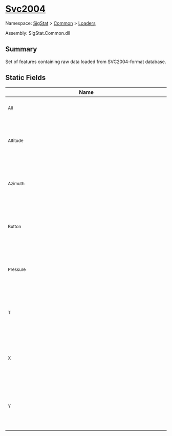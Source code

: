 # [Svc2004](./Svc2004.md)

Namespace: [SigStat]() > [Common](./../README.md) > [Loaders](./README.md)

Assembly: SigStat.Common.dll

## Summary
Set of features containing raw data loaded from SVC2004-format database.

## Static Fields

| Name | Summary | 
| --- | --- | 
| <div style="width:490px"><sub>All</sub></div>| <sub>A list of all Svc2004 feature descriptors</sub></div>| <br>
| <div style="width:490px"><sub>Altitude</sub></div>| <sub>Altitude values from the online signature imported from the SVC2004 database</sub></div>| <br>
| <div style="width:490px"><sub>Azimuth</sub></div>| <sub>Azimuth values from the online signature imported from the SVC2004 database</sub></div>| <br>
| <div style="width:490px"><sub>Button</sub></div>| <sub>Button values from the online signature imported from the SVC2004 database</sub></div>| <br>
| <div style="width:490px"><sub>Pressure</sub></div>| <sub>Pressure values from the online signature imported from the SVC2004 database</sub></div>| <br>
| <div style="width:490px"><sub>T</sub></div>| <sub>T values from the online signature imported from the SVC2004 database</sub></div>| <br>
| <div style="width:490px"><sub>X</sub></div>| <sub>X cooridnates from the online signature imported from the SVC2004 database</sub></div>| <br>
| <div style="width:490px"><sub>Y</sub></div>| <sub>Y cooridnates from the online signature imported from the SVC2004 database</sub></div>| <br>


